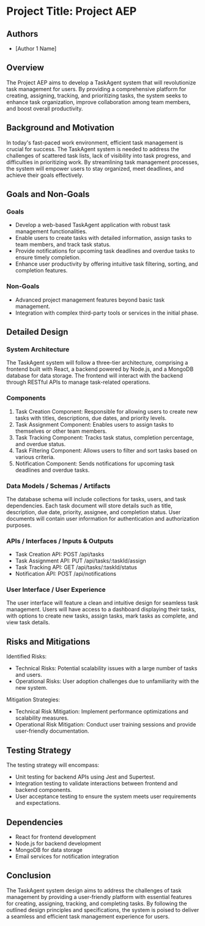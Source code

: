 # Project Title: Project AEP
## Authors
- [Author 1 Name]

## Overview
The Project AEP aims to develop a TaskAgent system that will revolutionize task management for users. By providing a comprehensive platform for creating, assigning, tracking, and prioritizing tasks, the system seeks to enhance task organization, improve collaboration among team members, and boost overall productivity.

## Background and Motivation
In today's fast-paced work environment, efficient task management is crucial for success. The TaskAgent system is needed to address the challenges of scattered task lists, lack of visibility into task progress, and difficulties in prioritizing work. By streamlining task management processes, the system will empower users to stay organized, meet deadlines, and achieve their goals effectively.

## Goals and Non-Goals

### Goals
- Develop a web-based TaskAgent application with robust task management functionalities.
- Enable users to create tasks with detailed information, assign tasks to team members, and track task status.
- Provide notifications for upcoming task deadlines and overdue tasks to ensure timely completion.
- Enhance user productivity by offering intuitive task filtering, sorting, and completion features.

### Non-Goals
- Advanced project management features beyond basic task management.
- Integration with complex third-party tools or services in the initial phase.

## Detailed Design

### System Architecture
The TaskAgent system will follow a three-tier architecture, comprising a frontend built with React, a backend powered by Node.js, and a MongoDB database for data storage. The frontend will interact with the backend through RESTful APIs to manage task-related operations.

### Components
1. Task Creation Component: Responsible for allowing users to create new tasks with titles, descriptions, due dates, and priority levels.
2. Task Assignment Component: Enables users to assign tasks to themselves or other team members.
3. Task Tracking Component: Tracks task status, completion percentage, and overdue status.
4. Task Filtering Component: Allows users to filter and sort tasks based on various criteria.
5. Notification Component: Sends notifications for upcoming task deadlines and overdue tasks.

### Data Models / Schemas / Artifacts
The database schema will include collections for tasks, users, and task dependencies. Each task document will store details such as title, description, due date, priority, assignee, and completion status. User documents will contain user information for authentication and authorization purposes.

### APIs / Interfaces / Inputs & Outputs
- Task Creation API: POST /api/tasks
- Task Assignment API: PUT /api/tasks/:taskId/assign
- Task Tracking API: GET /api/tasks/:taskId/status
- Notification API: POST /api/notifications

### User Interface / User Experience
The user interface will feature a clean and intuitive design for seamless task management. Users will have access to a dashboard displaying their tasks, with options to create new tasks, assign tasks, mark tasks as complete, and view task details.

## Risks and Mitigations

Identified Risks:
- Technical Risks: Potential scalability issues with a large number of tasks and users.
- Operational Risks: User adoption challenges due to unfamiliarity with the new system.

Mitigation Strategies:
- Technical Risk Mitigation: Implement performance optimizations and scalability measures.
- Operational Risk Mitigation: Conduct user training sessions and provide user-friendly documentation.

## Testing Strategy

The testing strategy will encompass:
- Unit testing for backend APIs using Jest and Supertest.
- Integration testing to validate interactions between frontend and backend components.
- User acceptance testing to ensure the system meets user requirements and expectations.

## Dependencies

- React for frontend development
- Node.js for backend development
- MongoDB for data storage
- Email services for notification integration

## Conclusion

The TaskAgent system design aims to address the challenges of task management by providing a user-friendly platform with essential features for creating, assigning, tracking, and completing tasks. By following the outlined design principles and specifications, the system is poised to deliver a seamless and efficient task management experience for users.